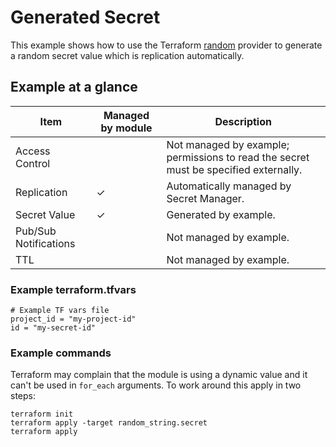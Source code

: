 # Generated Secret

This example shows how to use the Terraform [random](https://registry.terraform.io/providers/hashicorp/random/latest/docs)
provider to generate a random secret value which is replication automatically.

## Example at a glance

|Item|Managed by module|Description|
|----|-----------------|-----------|
|Access Control||Not managed by example; permissions to read the secret must be specified externally.|
|Replication|&check;|Automatically managed by Secret Manager.|
|Secret Value|&check;|Generated by example.|
|Pub/Sub Notifications||Not managed by example.|
|TTL||Not managed by example.|

### Example terraform.tfvars

<!-- spell-checker: disable -->
```properties
# Example TF vars file
project_id = "my-project-id"
id = "my-secret-id"
```
<!-- spell-checker: enable -->

### Example commands

Terraform may complain that the module is using a dynamic value and it can't be
used in `for_each` arguments. To work around this apply in two steps:

```shell
terraform init
terraform apply -target random_string.secret
terraform apply
```
